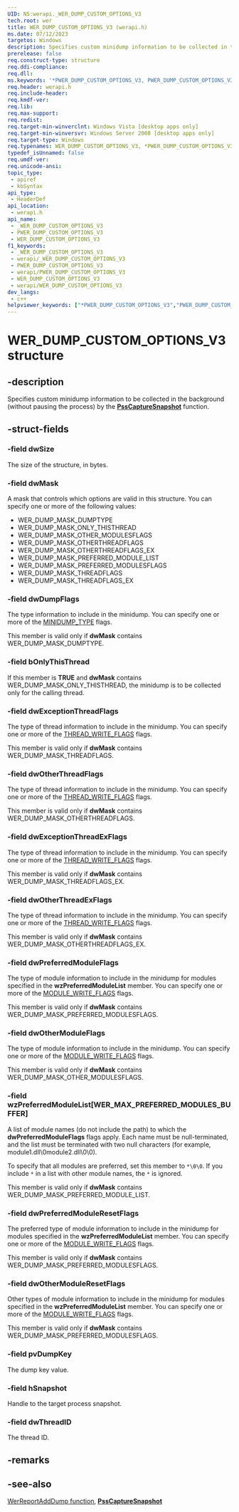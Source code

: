 ```yaml
---
UID: NS:werapi._WER_DUMP_CUSTOM_OPTIONS_V3
tech.root: wer
title: WER_DUMP_CUSTOM_OPTIONS_V3 (werapi.h)
ms.date: 07/12/2023
targetos: Windows
description: Specifies custom minidump information to be collected in the background (without pausing the process) by the [**PssCaptureSnapshot**](../processsnapshot/nf-processsnapshot-psscapturesnapshot.md) function.
prerelease: false
req.construct-type: structure
req.ddi-compliance: 
req.dll: 
ms.keywords: '*PWER_DUMP_CUSTOM_OPTIONS_V3, PWER_DUMP_CUSTOM_OPTIONS_V3, PWER_DUMP_CUSTOM_OPTIONS_V3 structure pointer [Windows Error Reporting], WER_DUMP_CUSTOM_OPTIONS_V3, WER_DUMP_CUSTOM_OPTIONS_V3 structure [Windows Error Reporting], WER_DUMP_MASK_DUMPTYPE, WER_DUMP_MASK_ONLY_THISTHREAD, WER_DUMP_MASK_OTHERTHREADFLAGS, WER_DUMP_MASK_OTHERTHREADFLAGS_EX, WER_DUMP_MASK_OTHER_MODULESFLAGS, WER_DUMP_MASK_PREFERRED_MODULESFLAGS, WER_DUMP_MASK_PREFERRED_MODULE_LIST, WER_DUMP_MASK_THREADFLAGS, WER_DUMP_MASK_THREADFLAGS_EX, base.wer_dump_custom_options_v3, wer.wer_dump_custom_options_v3, werapi/PWER_DUMP_CUSTOM_OPTIONS_V3, werapi/WER_DUMP_CUSTOM_OPTIONS_V3'
req.header: werapi.h
req.include-header: 
req.kmdf-ver: 
req.lib: 
req.max-support: 
req.redist: 
req.target-min-winverclnt: Windows Vista [desktop apps only]
req.target-min-winversvr: Windows Server 2008 [desktop apps only]
req.target-type: Windows
req.typenames: WER_DUMP_CUSTOM_OPTIONS_V3, *PWER_DUMP_CUSTOM_OPTIONS_V3
typedef_isUnnamed: false
req.umdf-ver: 
req.unicode-ansi: 
topic_type:
 - apiref
 - kbSyntax
api_type:
 - HeaderDef
api_location:
 - werapi.h
api_name:
 - _WER_DUMP_CUSTOM_OPTIONS_V3
 - PWER_DUMP_CUSTOM_OPTIONS_V3
 - WER_DUMP_CUSTOM_OPTIONS_V3
f1_keywords:
 - _WER_DUMP_CUSTOM_OPTIONS_V3
 - werapi/_WER_DUMP_CUSTOM_OPTIONS_V3
 - PWER_DUMP_CUSTOM_OPTIONS_V3
 - werapi/PWER_DUMP_CUSTOM_OPTIONS_V3
 - WER_DUMP_CUSTOM_OPTIONS_V3
 - werapi/WER_DUMP_CUSTOM_OPTIONS_V3
dev_langs:
 - c++
helpviewer_keywords: ["*PWER_DUMP_CUSTOM_OPTIONS_V3","PWER_DUMP_CUSTOM_OPTIONS_V3","PWER_DUMP_CUSTOM_OPTIONS_V3 structure pointer [Windows Error Reporting]","WER_DUMP_CUSTOM_OPTIONS_V3","WER_DUMP_CUSTOM_OPTIONS_V3 structure [Windows Error Reporting]","WER_DUMP_MASK_DUMPTYPE","WER_DUMP_MASK_ONLY_THISTHREAD","WER_DUMP_MASK_OTHERTHREADFLAGS","WER_DUMP_MASK_OTHERTHREADFLAGS_EX","WER_DUMP_MASK_OTHER_MODULESFLAGS","WER_DUMP_MASK_PREFERRED_MODULESFLAGS","WER_DUMP_MASK_PREFERRED_MODULE_LIST","WER_DUMP_MASK_THREADFLAGS","WER_DUMP_MASK_THREADFLAGS_EX","base.wer_dump_custom_options_v3","wer.wer_dump_custom_options_v3","werapi/PWER_DUMP_CUSTOM_OPTIONS_V3","werapi/WER_DUMP_CUSTOM_OPTIONS_V3"]
---
```


# WER_DUMP_CUSTOM_OPTIONS_V3 structure

## -description

Specifies custom minidump information to be collected in the background (without pausing the process) by the [**PssCaptureSnapshot**](../processsnapshot/nf-processsnapshot-psscapturesnapshot.md) function.

## -struct-fields

### -field dwSize

The size of the structure, in bytes.

### -field dwMask

A mask that controls which options are valid in this structure. You can specify one or more of the following values:

- WER_DUMP_MASK_DUMPTYPE
- WER_DUMP_MASK_ONLY_THISTHREAD
- WER_DUMP_MASK_OTHER_MODULESFLAGS
- WER_DUMP_MASK_OTHERTHREADFLAGS
- WER_DUMP_MASK_OTHERTHREADFLAGS_EX
- WER_DUMP_MASK_PREFERRED_MODULE_LIST
- WER_DUMP_MASK_PREFERRED_MODULESFLAGS
- WER_DUMP_MASK_THREADFLAGS
- WER_DUMP_MASK_THREADFLAGS_EX

### -field dwDumpFlags

The type information to include in the minidump. You can specify one or more of the [MINIDUMP_TYPE](../minidumpapiset/ne-minidumpapiset-minidump_type.md) flags.

This member is valid only if **dwMask** contains WER_DUMP_MASK_DUMPTYPE.

### -field bOnlyThisThread

If this member is **TRUE** and **dwMask** contains WER_DUMP_MASK_ONLY_THISTHREAD, the minidump is to be collected only for the calling thread.

### -field dwExceptionThreadFlags

The type of thread information to include in the minidump. You can specify one or more of the [THREAD_WRITE_FLAGS](../minidumpapiset/ne-minidumpapiset-thread_write_flags.md) flags.

This member is valid only if **dwMask** contains WER_DUMP_MASK_THREADFLAGS.

### -field dwOtherThreadFlags

The type of thread information to include in the minidump. You can specify one or more of the [THREAD_WRITE_FLAGS](../minidumpapiset/ne-minidumpapiset-thread_write_flags.md) flags.

This member is valid only if **dwMask** contains WER_DUMP_MASK_OTHERTHREADFLAGS.

### -field dwExceptionThreadExFlags

The type of thread information to include in the minidump. You can specify one or more of the [THREAD_WRITE_FLAGS](../minidumpapiset/ne-minidumpapiset-thread_write_flags.md) flags.

This member is valid only if **dwMask** contains WER_DUMP_MASK_THREADFLAGS_EX.

### -field dwOtherThreadExFlags

The type of thread information to include in the minidump. You can specify one or more of the [THREAD_WRITE_FLAGS](../minidumpapiset/ne-minidumpapiset-thread_write_flags.md) flags.

This member is valid only if **dwMask** contains WER_DUMP_MASK_OTHERTHREADFLAGS_EX.

### -field dwPreferredModuleFlags

The type of module information to include in the minidump for modules specified in the **wzPreferredModuleList** member. You can specify one or more of the [MODULE_WRITE_FLAGS](../minidumpapiset/ne-minidumpapiset-module_write_flags.md) flags.

This member is valid only if **dwMask** contains WER_DUMP_MASK_PREFERRED_MODULESFLAGS.

### -field dwOtherModuleFlags

The type of module information to include in the minidump. You can specify one or more of the [MODULE_WRITE_FLAGS](../minidumpapiset/ne-minidumpapiset-module_write_flags.md) flags.

This member is valid only if **dwMask** contains WER_DUMP_MASK_OTHER_MODULESFLAGS.

### -field wzPreferredModuleList[WER_MAX_PREFERRED_MODULES_BUFFER]

A list of module names (do not include the path) to which the **dwPreferredModuleFlags** flags apply. Each name must be null-terminated, and the list must be terminated with two null characters (for example, module1.dll\0module2.dll\0\0).

To specify that all modules are preferred, set this member to `*\0\0`. If you include `*` in a list with other module names, the `*` is ignored.

This member is valid only if **dwMask** contains WER_DUMP_MASK_PREFERRED_MODULE_LIST.

### -field dwPreferredModuleResetFlags

The preferred type of module information to include in the minidump for modules specified in the **wzPreferredModuleList** member. You can specify one or more of the [MODULE_WRITE_FLAGS](../minidumpapiset/ne-minidumpapiset-module_write_flags.md) flags.

This member is valid only if **dwMask** contains WER_DUMP_MASK_PREFERRED_MODULESFLAGS.

### -field dwOtherModuleResetFlags

Other types of module information to include in the minidump for modules specified in the **wzPreferredModuleList** member. You can specify one or more of the [MODULE_WRITE_FLAGS](../minidumpapiset/ne-minidumpapiset-module_write_flags.md) flags.

This member is valid only if **dwMask** contains WER_DUMP_MASK_PREFERRED_MODULESFLAGS.

### -field pvDumpKey

The dump key value.

### -field hSnapshot

Handle to the target process snapshot.

### -field dwThreadID

The thread ID.

## -remarks

## -see-also

[WerReportAddDump function](nf-werapi-werreportadddump.md), [**PssCaptureSnapshot**](../processsnapshot/nf-processsnapshot-psscapturesnapshot.md)
